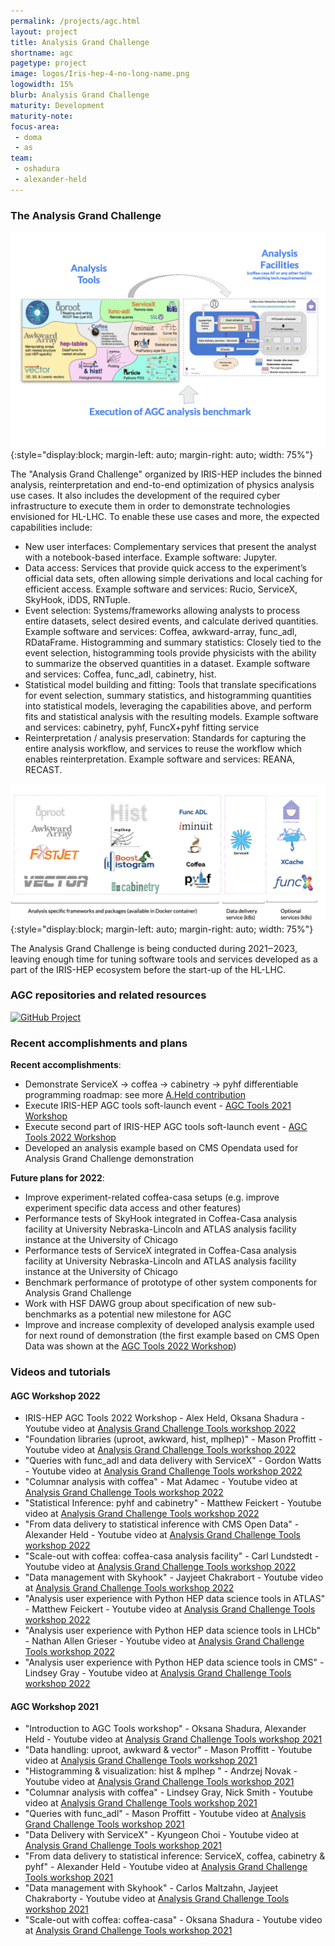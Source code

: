 ```yaml
---
permalink: /projects/agc.html
layout: project
title: Analysis Grand Challenge
shortname: agc
pagetype: project
image: logos/Iris-hep-4-no-long-name.png
logowidth: 15%
blurb: Analysis Grand Challenge
maturity: Development
maturity-note:
focus-area:
 - doma
 - as
team:
 - oshadura
 - alexander-held
---
```



### The Analysis Grand Challenge

![Analysis Grand Challenge](/assets/images/agc-1.png){:style="display:block; margin-left: auto; margin-right: auto; width: 75%"}


The "Analysis Grand Challenge" organized by IRIS-HEP includes the binned analysis, reinterpretation and end-to-end optimization of physics analysis use cases. It also includes the development of the required cyber infrastructure to execute them in order to demonstrate technologies envisioned for HL-LHC. To enable these use cases and more, the expected capabilities include:

- New user interfaces: Complementary services that present the analyst with a notebook-based interface. Example software: Jupyter.
- Data access: Services that provide quick access to the experiment’s official data sets, often allowing simple derivations and local caching for efficient access. Example software and services: Rucio, ServiceX, SkyHook, iDDS, RNTuple.
- Event selection: Systems/frameworks allowing analysts to process entire datasets, select desired events, and calculate derived quantities. Example software and services: Coffea, awkward-array, func_adl, RDataFrame. Histogramming and summary statistics: Closely tied to the event selection, histogramming tools provide physicists with the ability to summarize the observed quantities in a dataset. Example software and services: Coffea, func_adl, cabinetry, hist.
- Statistical model building and fitting: Tools that translate specifications for event selection, summary statistics, and histogramming quantities into statistical models, leveraging the capabilities above, and perform fits and statistical analysis with the resulting models. Example software and services: cabinetry, pyhf, FuncX+pyhf fitting service
- Reinterpretation / analysis preservation: Standards for capturing the entire analysis workflow, and services to reuse the workflow which enables reinterpretation. Example software and services: REANA, RECAST.

![Generic schema of AGC components](/assets/images/agc-0.png){:style="display:block; margin-left: auto; margin-right: auto; width: 75%"}

The Analysis Grand Challenge is being conducted during 2021‒2023, leaving enough time for tuning software tools and services developed as a part of the IRIS-HEP ecosystem before the start-up of the HL-LHC.


### AGC repositories and related resources

[![GitHub Project](https://img.shields.io/badge/GitHub--blue?style=social&logo=GitHub)](https://github.com/iris-hep/analysis-grand-challenge)


### Recent accomplishments and plans

**Recent accomplishments**:

- Demonstrate ServiceX -> coffea -> cabinetry -> pyhf differentiable programming roadmap: see more [A.Held contribution](https://indico.cern.ch/event/1076231/contributions/4560405/)
- Execute IRIS-HEP AGC tools soft-launch event - [AGC Tools 2021 Workshop](https://indico.cern.ch/event/1076231/)
- Execute second part of IRIS-HEP AGC tools soft-launch event - [AGC Tools 2022 Workshop](https://indico.cern.ch/event/1126109/)
- Developed an analysis example based on CMS Opendata used for Analysis Grand Challenge demonstration

**Future plans for 2022**:

- Improve experiment-related coffea-casa setups (e.g. improve experiment specific data access and other features)
- Performance tests of SkyHook integrated in Coffea-Casa analysis facility at University Nebraska-Lincoln and ATLAS analysis facility instance at the University of Chicago
- Performance tests of ServiceX integrated in Coffea-Casa analysis facility at University Nebraska-Lincoln and ATLAS analysis facility instance at the University of Chicago
- Benchmark performance of prototype of other system components for Analysis Grand Challenge
- Work with HSF DAWG group about specification of new sub-benchmarks as a potential new milestone for AGC
- Improve and increase complexity of developed analysis example used for next round of demonstration  (the first example based on CMS Open Data was shown at the [AGC Tools 2022 Workshop](https://indico.cern.ch/event/1126109/))


### Videos and tutorials

#### AGC Workshop 2022

*  IRIS-HEP AGC Tools 2022 Workshop - Alex Held, Oksana Shadura -  Youtube video at [Analysis Grand Challenge Tools workshop 2022](https://www.youtube.com/watch?v=uQCJQAy81EI)
*  "Foundation libraries (uproot, awkward, hist, mplhep)" - Mason Proffitt -  Youtube video at [Analysis Grand Challenge Tools workshop 2022](https://www.youtube.com/watch?v=O9KvsDMKOmY)
*  "Queries with func_adl and data delivery with ServiceX" - Gordon Watts - Youtube video at [Analysis Grand Challenge Tools workshop 2022](https://www.youtube.com/watch?v=bZVWil01evs)
*  "Columnar analysis with coffea" - Mat Adamec - Youtube video at [Analysis Grand Challenge Tools workshop 2022](https://www.youtube.com/watch?v=IVDAFYrlEFY&list=PLeZvkLnDkqbQRzUFfKgBuajnwNzGflodE&index=4)
*  "Statistical Inference: pyhf and cabinetry" - Matthew Feickert - Youtube video at [Analysis Grand Challenge Tools workshop 2022](https://www.youtube.com/watch?v=tj_odt3z_4A)
*  "From data delivery to statistical inference with CMS Open Data" - Alexander Held - Youtube video at [Analysis Grand Challenge Tools workshop 2022](https://www.youtube.com/watch?v=n1lUjTY8GGQ)
*  "Scale-out with coffea: coffea-casa analysis facility" - Carl Lundstedt - Youtube video at [Analysis Grand Challenge Tools workshop 2022](https://www.youtube.com/watch?v=vkFn-apjmDA)
*  "Data management with Skyhook" - Jayjeet Chakrabort - Youtube video at [Analysis Grand Challenge Tools workshop 2022](https://www.youtube.com/watch?v=dyUNOWlj2cA)
*  "Analysis user experience with Python HEP data science tools in ATLAS" - Matthew Feickert - Youtube video at [Analysis Grand Challenge Tools workshop 2022](https://www.youtube.com/watch?v=8z06bioCGmM)
*  "Analysis user experience with Python HEP data science tools in LHCb" - Nathan Allen Grieser - Youtube video at [Analysis Grand Challenge Tools workshop 2022](https://www.youtube.com/watch?v=LDopZWvKS9Y)
*  "Analysis user experience with Python HEP data science tools in CMS" - Lindsey Gray - Youtube video at [Analysis Grand Challenge Tools workshop 2022](https://www.youtube.com/watch?v=8cPv0q0FgwI)

#### AGC Workshop 2021

*  "Introduction to AGC Tools workshop" - Oksana Shadura, Alexander Held - Youtube video at [Analysis Grand Challenge Tools workshop 2021](https://youtu.be/i8brE9qpYv0)
*  "Data handling: uproot, awkward & vector" - Mason Proffitt - Youtube video at [Analysis Grand Challenge Tools workshop 2021](https://youtu.be/KS4_bOXf0mg)
* "Histogramming & visualization: hist & mplhep " - Andrzej Novak - Youtube video at [Analysis Grand Challenge Tools workshop 2021](https://youtu.be/wpB6RofvXdA)
*  "Columnar analysis with coffea" - Lindsey Gray, Nick Smith - Youtube video at [Analysis Grand Challenge Tools workshop 2021](https://youtu.be/y79jDq2kmSk)
*  "Queries with func_adl" - Mason Proffitt - Youtube video at [Analysis Grand Challenge Tools workshop 2021](https://youtu.be/F2320pVB7Rg)
*  "Data Delivery with ServiceX" - Kyungeon Choi - Youtube video at [Analysis Grand Challenge Tools workshop 2021](https://youtu.be/ZXPOLF9eTf8)
*  "From data delivery to statistical inference: ServiceX, coffea, cabinetry & pyhf" - Alexander Held - Youtube video at [Analysis Grand Challenge Tools workshop 2021](https://youtu.be/5Vuiy5zoVPk)
*  "Data management with Skyhook" - Carlos Maltzahn, Jayjeet Chakraborty - Youtube video at [Analysis Grand Challenge Tools workshop 2021](https://youtu.be/JCQVY551V34)
*  "Scale-out with coffea: coffea-casa" - Oksana Shadura - Youtube video at [Analysis Grand Challenge Tools workshop 2021](https://youtu.be/7s30NNsAG7w)
